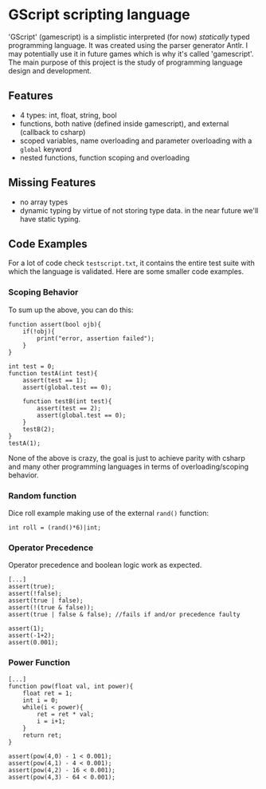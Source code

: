 # GScript scripting language
'GScript' (gamescript) is a simplistic interpreted (for now) *statically* typed programming language. It was created using the parser generator Antlr. I may potentially use it in future games which is why it's called 'gamescript'. The main purpose of this project is the study of programming language design and development.

## Features
- 4 types: int, float, string, bool
- functions, both native (defined inside gamescript), and external (callback to csharp)
- scoped variables, name overloading and parameter overloading with a `global` keyword
- nested functions, function scoping and overloading

## Missing Features
- no array types
- dynamic typing by virtue of not storing type data. in the near future we'll have static typing.

## Code Examples
For a lot of code check `testscript.txt`, it contains the entire test suite with which the language is validated. Here are some smaller code examples.

### Scoping Behavior
To sum up the above, you can do this:

```
function assert(bool ojb){
    if(!obj){
        print("error, assertion failed");
    }
}

int test = 0;
function testA(int test){
    assert(test == 1);
    assert(global.test == 0);

    function testB(int test){
        assert(test == 2);
        assert(global.test == 0);
    }
    testB(2);
}
testA(1);
```

None of the above is crazy, the goal is just to achieve parity with csharp and many other programming languages in terms of overloading/scoping behavior.

### Random function
Dice roll example making use of the external `rand()` function:
```
int roll = (rand()*6)|int;
```

### Operator Precedence
Operator precedence and boolean logic work as expected.
```
[...]
assert(true);
assert(!false);
assert(true | false);
assert(!(true & false));
assert(true | false & false); //fails if and/or precedence faulty

assert(1);
assert(-1+2);
assert(0.001);
```

### Power Function
```
[...]
function pow(float val, int power){
    float ret = 1;
    int i = 0;
    while(i < power){
        ret = ret * val;
        i = i+1;
    }
    return ret;
}

assert(pow(4,0) - 1 < 0.001);
assert(pow(4,1) - 4 < 0.001);
assert(pow(4,2) - 16 < 0.001);
assert(pow(4,3) - 64 < 0.001);
```